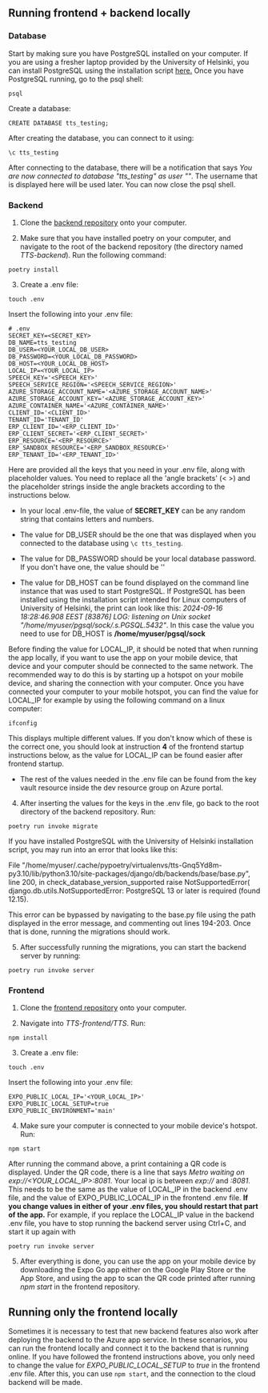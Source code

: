 ## Running frontend + backend locally

### Database

Start by making sure you have PostgreSQL installed on your computer. 
If you are using a fresher laptop provided by the University of Helsinki, 
you can install PostgreSQL using the installation script [here.](https://github.com/hy-tsoha/local-pg)
Once you have PostgreSQL running, go to the psql shell: 

```
psql
```

Create a database:

```
CREATE DATABASE tts_testing;
```

After creating the database, you can connect to it using:

```
\c tts_testing
```

After connecting to the database, there will be a notification that says 
*You are now connected to database "tts_testing" as user "<your-username>"*. 
The username that is displayed here will be used later. You can now close the psql shell.


### Backend

1. Clone the [backend repository](https://github.com/Ohtu-Tyoturvallisuus/TTS-backend) 
onto your computer.

2. Make sure that you have installed poetry on your computer, and navigate to 
the root of the backend repository (the directory named *TTS-backend*).
Run the following command:

```
poetry install
```

3. Create a .env file:

```
touch .env
```

Insert the following into your .env file:

```
# .env
SECRET_KEY=<SECRET_KEY>
DB_NAME=tts_testing
DB_USER=<YOUR_LOCAL_DB_USER>
DB_PASSWORD=<YOUR_LOCAL_DB_PASSWORD>
DB_HOST=<YOUR_LOCAL_DB_HOST>
LOCAL_IP=<YOUR_LOCAL_IP>
SPEECH_KEY='<SPEECH_KEY>'
SPEECH_SERVICE_REGION='<SPEECH_SERVICE_REGION>'
AZURE_STORAGE_ACCOUNT_NAME='<AZURE_STORAGE_ACCOUNT_NAME>'
AZURE_STORAGE_ACCOUNT_KEY='<AZURE_STORAGE_ACCOUNT_KEY>'
AZURE_CONTAINER_NAME='<AZURE_CONTAINER_NAME>'
CLIENT_ID='<CLIENT_ID>'
TENANT_ID='TENANT_ID'
ERP_CLIENT_ID='<ERP_CLIENT_ID>'
ERP_CLIENT_SECRET='<ERP_CLIENT_SECRET>'
ERP_RESOURCE='<ERP_RESOURCE>'
ERP_SANDBOX_RESOURCE='<ERP_SANDBOX_RESOURCE>'
ERP_TENANT_ID='<ERP_TENANT_ID>'
```

Here are provided all the keys that you need in your .env file, along with 
placeholder values. You need to replace all the 'angle brackets' (< >) 
and the placeholder strings inside the angle brackets according to the instructions 
below.

- In your local .env-file, the value of **SECRET_KEY** can be any random string 
that contains letters and numbers.

- The value for DB_USER should be the one that was displayed when you connected 
to the database using `\c tts_testing`.

- The value for DB_PASSWORD should be your local database password.
If you don't have one, the value should be ''

- The value for DB_HOST can be found displayed on the command line instance 
that was used to start PostgreSQL. If PostgreSQL has been installed using 
the installation script intended for Linux computers of University of Helsinki, 
the print can look like this: 
*2024-09-16 18:28:46.908 EEST [83876] LOG:  listening on Unix socket "/home/myuser/pgsql/sock/.s.PGSQL.5432"*.
In this case the value you need to use for DB_HOST is 
**/home/myuser/pgsql/sock**


Before finding the value for LOCAL_IP, it should be noted that when running 
the app locally, if you want to use the app on your mobile device, that device 
and your computer should be connected to the same network. The recommended 
way to do this is by starting up a hotspot on your mobile device, and sharing 
the connection with your computer. Once you have connected your computer 
to your mobile hotspot, you can find the value for LOCAL_IP for example by 
using the following command on a linux computer:

```
ifconfig
```

This displays multiple different values. If you don't know which of these is 
the correct one, you should look at instruction **4** of the frontend startup 
instructions below, as the value for LOCAL_IP can be found easier after 
frontend startup.

- The rest of the values needed in the .env file can be found from the key 
vault resource inside the dev resource group on Azure portal.


4. After inserting the values for the keys in the .env file, go back to the root 
directory of the backend repository. Run: 

```
poetry run invoke migrate
```

If you have installed PostgreSQL with the University of Helsinki installation 
script, you may run into an error that looks like this:

File "/home/myuser/.cache/pypoetry/virtualenvs/tts-Gnq5Yd8m-py3.10/lib/python3.10/site-packages/django/db/backends/base/base.py", line 200, in check_database_version_supported
    raise NotSupportedError(
django.db.utils.NotSupportedError: PostgreSQL 13 or later is required (found 12.15).

This error can be bypassed by navigating to the base.py file using the path 
displayed in the error message, and commenting out lines 194-203. Once that 
is done, running the migrations should work.

5. After successfully running the migrations, you can start the backend server 
by running:

```
poetry run invoke server
```


### Frontend

1. Clone the [frontend repository](https://github.com/Ohtu-Tyoturvallisuus/TTS-frontend) 
onto your computer.

2. Navigate into *TTS-frontend/TTS*. Run:

```
npm install
```

3. Create a .env file:

```
touch .env
```

Insert the following into your .env file:

```
EXPO_PUBLIC_LOCAL_IP='<YOUR_LOCAL_IP>'
EXPO_PUBLIC_LOCAL_SETUP=true
EXPO_PUBLIC_ENVIRONMENT='main'
```

4. Make sure your computer is connected to your mobile device's hotspot. Run:

```
npm start
```

After running the command above, a print containing a QR code is displayed. 
Under the QR code, there is a line that says 
*Metro waiting on exp://<YOUR_LOCAL_IP>:8081*. 
Your local ip is between *exp://* and *:8081*. This needs to be the same as the 
value of LOCAL_IP in the backend .env file, and the value of EXPO_PUBLIC_LOCAL_IP 
in the frontend .env file. 
**If you change values in either of your .env files, you should restart that part of the app.** 
For example, if you replace the LOCAL_IP value in the backend .env file, you 
have to stop running the backend server using Ctrl+C, and start it up again 
with 

```
poetry run invoke server
```

5. After everything is done, you can use the app on your mobile device by 
downloading the Expo Go app either on the Google Play Store or the App Store, 
and using the app to scan the QR code printed after running *npm start* in the 
frontend repository.


## Running only the frontend locally

Sometimes it is necessary to test that new backend features also work after 
deploying the backend to the Azure app service. In these scenarios, you can 
run the frontend locally and connect it to the backend that is running online. 
If you have followed the frontend instructions above, you only need to change 
the value for *EXPO_PUBLIC_LOCAL_SETUP* to *true* in the frontend .env file. 
After this, you can use `npm start`, and the connection to the cloud backend 
will be made.
